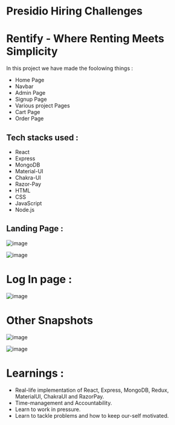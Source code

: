 # Presidio Hiring Challenges
# Rentify - Where Renting Meets Simplicity

In this project we have made the foolowing things :
 * Home Page
 * Navbar
 * Admin Page
 * Signup Page
 * Various project Pages
 * Cart Page
 * Order Page

## Tech stacks used :
* React
* Express
* MongoDB
* Material-UI
* Chakra-UI
* Razor-Pay
* HTML
* CSS
* JavaScript
* Node.js

## Landing Page :

![image](https://github.com/Prabhat1225/Presidio_Hiring_Challenges/assets/107301804/0427e157-54e4-47eb-b3e6-0798a2367c97)

![image](https://github.com/Prabhat1225/Presidio_Hiring_Challenges/assets/107301804/f173d8ef-f38c-4c6d-aab9-5931a8024071)



# Log In page :

![image](https://github.com/Prabhat1225/Presidio_Hiring_Challenges/assets/107301804/23be2ec1-ab4b-4865-a020-01ff39f25e0e)

# Other Snapshots

![image](https://github.com/Prabhat1225/Presidio_Hiring_Challenges/assets/107301804/121714e2-990c-4299-a223-8ef9301760f2)

![image](https://github.com/Prabhat1225/Presidio_Hiring_Challenges/assets/107301804/595c81e2-8889-4f78-b7cc-7016ceb12f94)


# Learnings :
* Real-life implementation of React, Express, MongoDB, Redux, MaterialUI, ChakraUI and RazorPay.
* Time-management and Accountability.
* Learn to work in pressure.
* Learn to tackle problems and how to keep our-self motivated.
